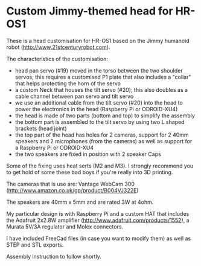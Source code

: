 Custom Jimmy-themed head for HR-OS1
===============

These is a head customisation for HR-OS1 based on the Jimmy humanoid robot (http://www.21stcenturyrobot.com).

The characteristics of the customisation:
- head pan servo (#19) moved in the torso between the two shoulder servos; this requires a customised P1 plate that also includes a "collar" that helps protecting the horn of the servo
- a custom Neck that houses the tilt servo (#20); this also doubles as a cable channel between pan servo and tilt servo
- we use an additional cable from the tilt servo (#20) into the head to power the electronics in the head (Raspberry Pi or ODROID-XU4)
- the head is made of two parts (bottom and top) to simplify the assembly
- the bottom part is assembled to the tilt servo by using two L shaped brackets (head joint)
- the top part of the head has holes for 2 cameras, support for 2 40mm speakers and 2 microphones (from the cameras) as well as support for a Raspberry Pi or ODROID-XU4
- the two speakers are fixed in position with 2 speaker Caps

Some of the fixing uses heat serts (M2 and M3). I strongly recommend you to get hold of some these bad boys if you're really into 3D printing.

The cameras that is use are: Vantage WebCam 300 (http://www.amazon.co.uk/gp/product/B004VJ322E)

The speakers are 40mm x 5mm and are rated 3W at 4ohm.

My particular design is with Raspberry Pi and a custom HAT that includes the Adafruit 2x2.8W amplifier (http://www.adafruit.com/products/1552), a Murata 5V/3A regulator and Molex connectors.

I have included FreeCad files (in case you want to modify them) as well as STEP and STL exports.

Assembly instruction to follow shortly.
